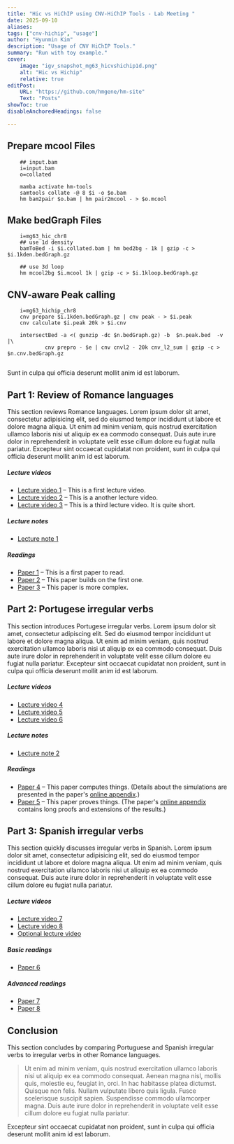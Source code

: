 ```yaml
---
title: "Hic vs HiChIP using CNV-HiChIP Tools - Lab Meeting "
date: 2025-09-10
aliases: 
tags: ["cnv-hichip", "usage"]
author: "Hyunmin Kim"
description: "Usage of CNV HiChIP Tools." 
summary: "Run with toy example."
cover:
    image: "igv_snapshot_mg63_hicvshichip1d.png"
    alt: "Hic vs Hichip"
    relative: true
editPost:
    URL: "https://github.com/hmgene/hm-site"
    Text: "Posts"
showToc: true
disableAnchoredHeadings: false

---
```


## Prepare mcool Files
```
    ## input.bam 
    i=input.bam
    o=collated

    mamba activate hm-tools
    samtools collate -@ 8 $i -o $o.bam
    hm bam2pair $o.bam | hm pair2mcool - > $o.mcool 
```

## Make bedGraph Files
```
    i=mg63_hic_chr8
    ## use 1d density
    bamToBed -i $i.collated.bam | hm bed2bg - 1k | gzip -c > $i.1kden.bedGraph.gz 

    ## use 3d loop 
    hm mcool2bg $i.mcool 1k | gzip -c > $i.1kloop.bedGraph.gz

```

## CNV-aware Peak calling
```
    i=mg63_hichip_chr8
    cnv prepare $i.1kden.bedGraph.gz | cnv peak - > $i.peak
    cnv calculate $i.peak 20k > $i.cnv

    intersectBed -a <( gunzip -dc $n.bedGraph.gz) -b  $n.peak.bed  -v |\
            cnv prepro - $e | cnv cnvl2 - 20k cnv_l2_sum | gzip -c > $n.cnv.bedGraph.gz


```
    
Sunt in culpa qui officia deserunt mollit anim id est laborum.

## Part 1: Review of Romance languages

This section reviews Romance languages. Lorem ipsum dolor sit amet, consectetur adipisicing elit, sed do eiusmod tempor incididunt ut labore et dolore magna aliqua. Ut enim ad minim veniam, quis nostrud exercitation ullamco laboris nisi ut aliquip ex ea commodo consequat. Duis aute irure dolor in reprehenderit in voluptate velit esse
cillum dolore eu fugiat nulla pariatur. Excepteur sint occaecat cupidatat non
proident, sunt in culpa qui officia deserunt mollit anim id est laborum.

##### Lecture videos

+ [Lecture video 1](https://youtu.be/3MZeJED2yns) – This is a first lecture video.
+ [Lecture video 2](https://youtu.be/8ihJsf-AXdA) – This is a another lecture video.
+ [Lecture video 3](https://youtu.be/79MSNfp1rw0) – This is a third lecture video. It is quite short.

##### Lecture notes

+ [Lecture note 1](lecture1.pdf)

##### Readings

+ [Paper 1](https://pascalmichaillat.org/1.pdf) – This is a first paper to read.
+ [Paper 2](https://pascalmichaillat.org/2.pdf) – This paper builds on the first one.
+ [Paper 3](https://pascalmichaillat.org/4.pdf) – This paper is more complex.

## Part 2: Portugese irregular verbs

This section introduces Portugese irregular verbs. Lorem ipsum dolor sit amet, consectetur adipiscing elit. Sed do eiusmod tempor incididunt ut labore et dolore magna aliqua. Ut enim ad minim veniam, quis nostrud exercitation ullamco laboris nisi ut aliquip ex ea commodo consequat. Duis aute irure dolor in reprehenderit in voluptate velit esse cillum dolore eu fugiat nulla pariatur. Excepteur sint occaecat cupidatat non proident, sunt in culpa qui officia deserunt mollit anim id est laborum.

##### Lecture videos

+ [Lecture video 4](https://youtu.be/IZI0_WwIyb8)
+ [Lecture video 5](https://youtu.be/Qz7CCB1-gu8)
+ [Lecture video 6](https://youtu.be/79MSNfp1rw0)

##### Lecture notes

+ [Lecture note 2](lecture2.pdf)

##### Readings

+ [Paper 4](https://pascalmichaillat.org/5.pdf) – This paper computes things. (Details about the simulations are presented in the paper's [online appendix](https://pascalmichaillat.org/5a.pdf).)
+ [Paper 5](https://pascalmichaillat.org/3.pdf) – This paper proves things. (The paper's [online appendix](https://pascalmichaillat.org/3a.pdf) contains long proofs and extensions of the results.)


## Part 3: Spanish irregular verbs

This section quickly discusses irregular verbs in Spanish. Lorem ipsum dolor sit amet, consectetur adipisicing elit, sed do eiusmod tempor incididunt ut labore et dolore magna aliqua. Ut enim ad minim veniam, quis nostrud exercitation ullamco laboris nisi ut aliquip ex ea commodo consequat. Duis aute irure dolor in reprehenderit in voluptate velit esse cillum dolore eu fugiat nulla pariatur. 

##### Lecture videos

+ [Lecture video 7](https://youtu.be/pIS8-mXG1oY)
+ [Lecture video 8](https://youtu.be/FUaeNM8_fxs)
+ [Optional lecture video](https://youtu.be/xjHVrx7jfdY)

##### Basic readings

+ [Paper 6](https://pascalmichaillat.org/10.pdf)

##### Advanced readings

+ [Paper 7](https://pascalmichaillat.org/11.pdf)
+ [Paper 8](https://pascalmichaillat.org/12.pdf)

## Conclusion

This section concludes by comparing Portuguese and Spanish irregular verbs to irregular verbs in other Romance languages. 

> Ut enim ad minim veniam, quis nostrud exercitation ullamco laboris nisi ut aliquip ex ea commodo consequat. Aenean magna nisl, mollis quis, molestie eu, feugiat in, orci. In hac habitasse platea dictumst. Quisque non felis. Nullam vulputate libero quis ligula. Fusce scelerisque suscipit sapien. Suspendisse commodo ullamcorper magna. 
> Duis aute irure dolor in reprehenderit in voluptate velit esse cillum dolore eu fugiat nulla pariatur. 

Excepteur sint occaecat cupidatat non proident, sunt in culpa qui officia deserunt mollit anim id est laborum.

